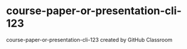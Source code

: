 # course-paper-or-presentation-cli-123
course-paper-or-presentation-cli-123 created by GitHub Classroom
